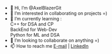 - 👋 Hi, I’m @AxelBlazerGit
- 👀 I’m interested in collaborating on projects =)
- 🌱 I’m currently learning :
     <br>C++ for DSA and CP
     <br>BackEnd for Web-Dev
     <br>Python for ML and DSA
- 💞️ I’m looking to collaborate on anything =)
- 📫 How to reach me [E-mail](mailto:jaylalsjc@gmail.com) | [LinkedIn](https://www.linkedin.com/in/jay-kumar-lal)

<!---
AxelBlazerGit/AxelBlazerGit is a ✨ special ✨ repository because its `README.md` (this file) appears on your GitHub profile.
You can click the Preview link to take a look at your changes.
--->


